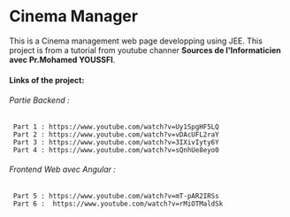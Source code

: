 # Cinema Manager
This is a Cinema management web page developping using JEE.
This project is from a tutorial from youtube channer **Sources de l'Informaticien avec Pr.Mohamed YOUSSFI**.

#### Links of the project:
###### Partie Backend :
     Part 1 : https://www.youtube.com/watch?v=Uy1SpgHF5LQ
     Part 2 : https://www.youtube.com/watch?v=vDAcUFL2raY
     Part 3 : https://www.youtube.com/watch?v=3IXivIyty6Y
     Part 4 : https://www.youtube.com/watch?v=sQnhUe8eyo0
###### Frontend Web avec Angular :
     Part 5 : https://www.youtube.com/watch?v=mT-pAR2IRSs
     Part 6 :  https://www.youtube.com/watch?v=rMiOTMaldSk

